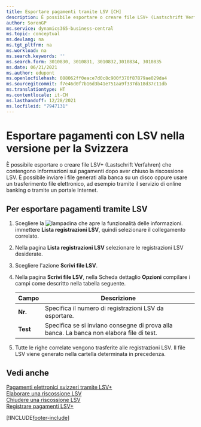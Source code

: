```yaml
---
title: Esportare pagamenti tramite LSV [CH]
description: È possibile esportare o creare file LSV+ (Lastschrift Verfahren) che contengono informazioni sui pagamenti dopo aver chiuso la riscossione LSV.
author: SorenGP
ms.service: dynamics365-business-central
ms.topic: conceptual
ms.devlang: na
ms.tgt_pltfrm: na
ms.workload: na
ms.search.keywords: ''
ms.search.form: 3010830, 3010831, 3010832,3010834, 3010835
ms.date: 06/21/2021
ms.author: edupont
ms.openlocfilehash: 088062ff0eace7d0c8c900f370f87879ae029da4
ms.sourcegitcommit: f7e46d0f7b16d3b41e751aa9f337da18d37c11db
ms.translationtype: HT
ms.contentlocale: it-CH
ms.lasthandoff: 12/28/2021
ms.locfileid: "7947131"
---
```

# <a name="export-payments-using-lsv-in-the-swiss-version"></a>Esportare pagamenti con LSV nella versione per la Svizzera
È possibile esportare o creare file LSV+ (Lastschrift Verfahren) che contengono informazioni sui pagamenti dopo aver chiuso la riscossione LSV. È possibile inviare i file generati alla banca su un disco oppure usare un trasferimento file elettronico, ad esempio tramite il servizio di online banking o tramite un portale Internet.  

## <a name="to-export-payments-using-lsv"></a>Per esportare pagamenti tramite LSV  

1.  Scegliere la ![lampadina che apre la funzionalità delle informazioni.](../../media/ui-search/search_small.png "Informazioni sull'operazione che si desidera eseguire") immettere **Lista registrazioni LSV**, quindi selezionare il collegamento correlato.  
2.  Nella pagina **Lista registrazioni LSV** selezionare le registrazioni LSV desiderate.  
3.  Scegliere l'azione **Scrivi file LSV**.  
4.  Nella pagina **Scrivi file LSV**, nella Scheda dettaglio **Opzioni** compilare i campi come descritto nella tabella seguente.  

    |Campo|Descrizione|  
    |---------------------------------|---------------------------------------|  
    |**Nr.**|Specifica il numero di registrazioni LSV da esportare.|  
    |**Test**|Specifica se si inviano consegne di prova alla banca. La banca non elabora file di test.|  

5.  Tutte le righe correlate vengono trasferite alle registrazioni LSV. Il file LSV viene generato nella cartella determinata in precedenza.  

## <a name="see-also"></a>Vedi anche  
 [Pagamenti elettronici svizzeri tramite LSV+](swiss-electronic-payments-using-lsv-.md)   
 [Elaborare una riscossione LSV](how-to-process-an-lsv-collection.md)   
 [Chiudere una riscossione LSV](how-to-close-an-lsv-collection.md)   
 [Registrare pagamenti LSV+](how-to-post-lsv-payments.md)


[!INCLUDE[footer-include](../../includes/footer-banner.md)]